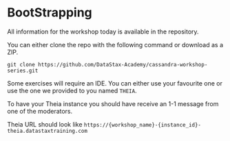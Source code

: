 # BootStrapping


All information for the workshop today is available in the repository.

You can either clone the repo with the following command or download as a ZIP.

```
git clone https://github.com/DataStax-Academy/cassandra-workshop-series.git
```

Some exercises will require an IDE. You can either use your favourite one or use the one we provided to you named `THEIA`.

To have your Theia instance you should have receive an 1-1 message from one of the moderators. 

Theia URL should look like `https://{workshop_name}-{instance_id}-theia.datastaxtraining.com`


